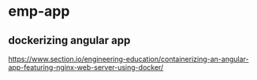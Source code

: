 # emp-app

## dockerizing angular app
https://www.section.io/engineering-education/containerizing-an-angular-app-featuring-nginx-web-server-using-docker/
